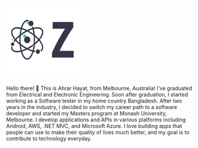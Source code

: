 ![alt text](logo2.png)

Hello there! 👋
This is Ahrar Hayat, from Melbourne, Australia! I've graduated from Electrical and Electronic Engineering. Soon after graduation, I started working as a Software tester in my home country Bangladesh. After two years in the industry, I decided to switch my career path to a software developer and started my Masters program at Monash University, Melbourne. I develop applications and APIs in various platforms including Android, AWS, .NET MVC, and Microsoft Azure. I love building apps that people can use to make their quality of lives much better, and my goal is to contribute to technology everyday.
